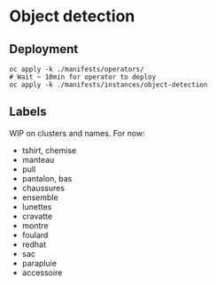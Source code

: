 # Object detection

## Deployment

```
oc apply -k ./manifests/operators/
# Wait ~ 10min for operator to deploy
oc apply -k ./manifests/instances/object-detection
```
## Labels

WIP on clusters and names. For now:

- tshirt, chemise
- manteau
- pull
- pantalon, bas
- chaussures
- ensemble
- lunettes
- cravatte
- montre
- foulard
- redhat
- sac
- parapluie
- accessoire
